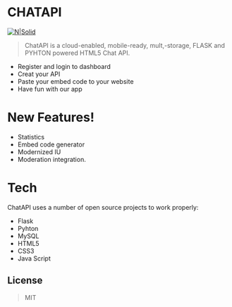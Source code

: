 # CHATAPI

[![N|Solid](https://i.hizliresim.com/JZLLkf.png)](https://app.canyetgin.com.tr)



>ChatAPI is a cloud-enabled, mobile-ready, mult,-storage, FLASK and PYHTON powered HTML5 Chat API.

  - Register and login to dashboard
  - Creat your API
  - Paste your embed code to your website
  - Have fun with our app 

# New Features!

  - Statistics 
  - Embed code generator
  - Modernized IU
  - Moderation integration.

# Tech

ChatAPI uses a number of open source projects to work properly:

* Flask 
* Pyhton
* MySQL
* HTML5
* CSS3
* Java Script

License
----

>MIT





 
